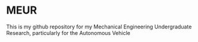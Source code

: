 # MEUR
This is my github repository for my Mechanical Engineering Undergraduate Research, particularly for the Autonomous Vehicle
